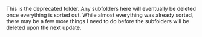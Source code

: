 This is the deprecated folder. Any subfolders here will eventually be deleted once everything is sorted out. While almost everything was already sorted, there may be a few more things I need to do before the subfolders will be deleted upon the next update.